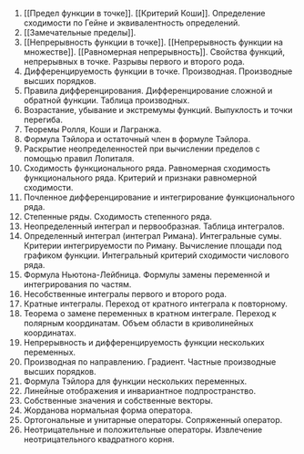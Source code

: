 1. [[Предел функции в точке]]. [[Критерий Коши]]. Определение сходимости по Гейне и эквивалентность определений.
2. [[Замечательные пределы]].
3. [[Непрерывность функции в точке]]. [[Непрерывность функции на множестве]]. [[Равномерная непрерывность]]. Свойства функций, непрерывных в точке. Разрывы первого и второго рода.
4. Дифференцируемость функции в точке. Производная. Производные высших порядков.
5. Правила дифференцирования. Дифференцирование сложной и обратной функции. Таблица производных.
6. Возрастание, убывание и экстремумы функций. Выпуклость и точки перегиба.
7. Теоремы Ролля, Коши и Лагранжа.
8. Формула Тэйлора и остаточный член в формуле Тэйлора.
9. Раскрытие неопределенностей при вычислении пределов с помощью правил Лопиталя.
10. Сходимость функционального ряда. Равномерная сходимость функционального ряда. Критерий и признаки равномерной сходимости.
11. Почленное дифференцирование и интегрирование функционального ряда.
12. Степенные ряды. Сходимость степенного ряда.
13. Неопределенный интеграл и первообразная. Таблица интегралов.
14. Определенный интеграл (интеграл Римана). Интегральные сумы. Критерии интегрируемости по Риману. Вычисление площади под графиком функции. Интегральный критерий сходимости числового ряда.
15. Формула Ньютона-Лейбница. Формулы замены переменной и интегрирования по частям.
16. Несобственные интегралы первого и второго рода.
17. Кратные интегралы. Переход от кратного интеграла к повторному.
18. Теорема о замене переменных в кратном интеграле. Переход к полярным координатам. Объем области в криволинейных координатах.
19. Непрерывность и дифференцируемость функции нескольких переменных.
20. Производная по направлению. Градиент. Частные производные высших порядков.
21. Формула Тэйлора для функции нескольких переменных.
22. Линейные отображения и инвариантное подпространство.
23. Собственные значения и собственные векторы.
24. Жорданова нормальная форма оператора.
25. Ортогональные и унитарные операторы. Сопряженный оператор.
26. Неотрицательные и положительные операторы. Извлечение неотрицательного квадратного корня.